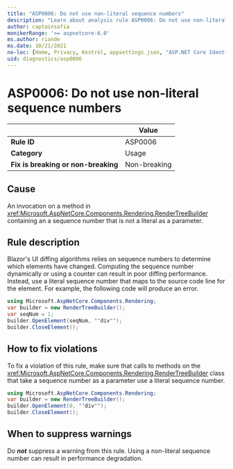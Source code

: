```yaml
---
title: "ASP0006: Do not use non-literal sequence numbers"
description: "Learn about analysis rule ASP0006: Do not use non-literal sequence numbers"
author: captainsafia
monikerRange: '>= aspnetcore-6.0'
ms.author: riande
ms.date: 10/21/2021
no-loc: [Home, Privacy, Kestrel, appsettings.json, "ASP.NET Core Identity", cookie, Cookie, Blazor, "Blazor Server", "Blazor WebAssembly", "Identity", "Let's Encrypt", Razor, SignalR]
uid: diagnostics/asp0006
---
```

# ASP0006: Do not use non-literal sequence numbers

| | Value |
|-|-|
| **Rule ID** |ASP0006|
| **Category** |Usage|
| **Fix is breaking or non-breaking** |Non-breaking|

## Cause

An invocation on a method in <xref:Microsoft.AspNetCore.Components.Rendering.RenderTreeBuilder> containing an a sequence number that is not a literal as a parameter.

## Rule description

Blazor's UI diffing algorithms relies on sequence numbers to determine which elements have changed. Computing the sequence number dynamically or using a counter can result in poor diffing performance. Instead, use a literal sequence number that maps to the source code line for the element. For example, the following code will produce an error.

```csharp
using Microsoft.AspNetCore.Components.Rendering;
var builder = new RenderTreeBuilder();
var seqNum = 1;
builder.OpenElement(seqNum, ""div"");
builder.CloseElement();
```

## How to fix violations

To fix a violation of this rule, make sure that calls to methods on the <xref:Microsoft.AspNetCore.Components.Rendering.RenderTreeBuilder> class that take a sequence number as a parameter use a literal sequence number.

```csharp
using Microsoft.AspNetCore.Components.Rendering;
var builder = new RenderTreeBuilder();
builder.OpenElement(0, ""div"");
builder.CloseElement();
```

## When to suppress warnings

Do ***not*** suppress a warning from this rule. Using a non-literal sequence number can result in performance degradation.
